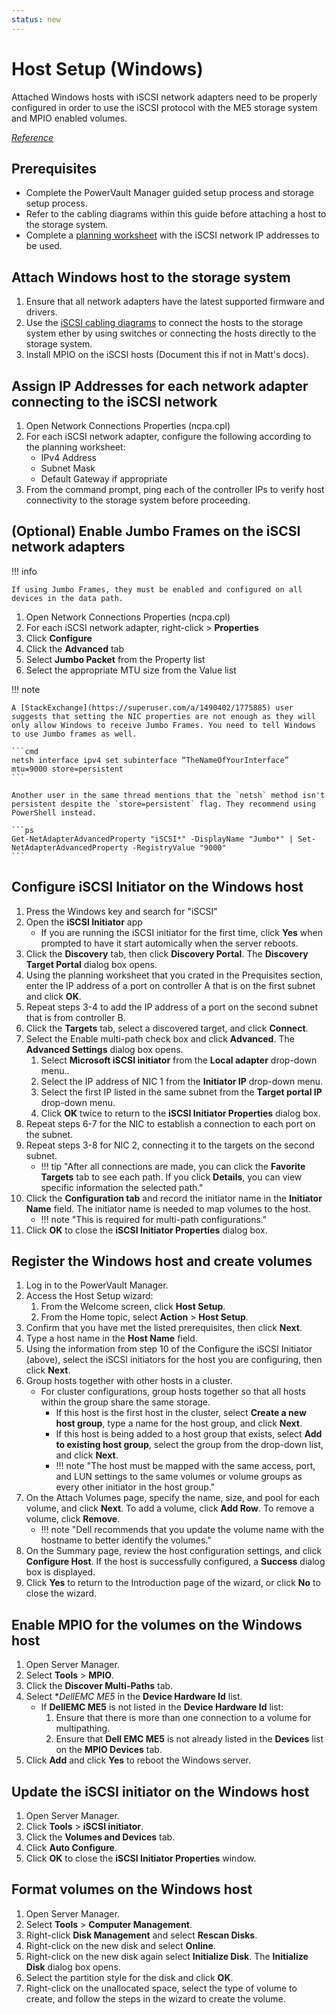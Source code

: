 ```yaml
---
status: new
---
```


# Host Setup (Windows)

Attached Windows hosts with iSCSI network adapters need to be properly configured in order to use the iSCSI protocol with the ME5 storage system and MPIO enabled volumes.

[*Reference*](https://www.dell.com/support/manuals/en-us/powervault-me5024/me5_series_dg/configuring-a-windows-host-with-iscsi-network-adapters?guid=guid-a547de78-e810-4190-acbe-ecac2e595938&lang=en-us)

## Prerequisites

- Complete the PowerVault Manager guided setup process and storage setup process.
- Refer to the cabling diagrams within this guide before attaching a host to the storage system.
- Complete a [planning worksheet](../../../assets/me4-system-information-worksheet.pdf) with the iSCSI network IP addresses to be used.

## Attach Windows host to the storage system

1. Ensure that all network adapters have the latest supported firmware and drivers.
2. Use the [iSCSI cabling diagrams](../powervault-me5/me5-deployment-brief.md#cable-the-controller-host-ports-iscsi) to connect the hosts to the storage system ether by using switches or connecting the hosts directly to the storage system.
3. Install MPIO on the iSCSI hosts (Document this if not in Matt's docs).

## Assign IP Addresses for each network adapter connecting to the iSCSI network

1. Open Network Connections Properties (ncpa.cpl)
2. For each iSCSI network adapter, configure the following according to the planning worksheet:
      - IPv4 Address
      - Subnet Mask
      - Default Gateway if appropriate
3. From the command prompt, ping each of the controller IPs to verify host connectivity to the storage system before proceeding.

## (Optional) Enable Jumbo Frames on the iSCSI network adapters

!!! info

    If using Jumbo Frames, they must be enabled and configured on all devices in the data path.

1. Open Network Connections Properties (ncpa.cpl)
2. For each iSCSI network adapter, right-click > **Properties**
3. Click **Configure**
4. Click the **Advanced** tab
5. Select **Jumbo Packet** from the Property list
6. Select the appropriate MTU size from the Value list

!!! note

    A [StackExchange](https://superuser.com/a/1490402/1775885) user suggests that setting the NIC properties are not enough as they will only allow Windows to receive Jumbo Frames. You need to tell Windows to use Jumbo frames as well.

    ```cmd
    netsh interface ipv4 set subinterface “TheNameOfYourInterface” mtu=9000 store=persistent
    ```

    Another user in the same thread mentions that the `netsh` method isn't persistent despite the `store=persistent` flag. They recommend using PowerShell instead.

    ```ps
    Get-NetAdapterAdvancedProperty "iSCSI*" -DisplayName "Jumbo*" | Set-NetAdapterAdvancedProperty -RegistryValue "9000"
    ```

## Configure iSCSI Initiator on the Windows host

1. Press the Windows key and search for "iSCSI"
2. Open the **iSCSI Initiator** app
      - If you are running the iSCSI initiator for the first time, click **Yes** when prompted to have it start automically when the server reboots.
3. Click the **Discovery** tab, then click **Discovery Portal**. The **Discovery Target Portal** dialog box opens.
4. Using the planning worksheet that you crated in the Prequisites section, enter the IP address of a port on controller A that is on the first subnet and click **OK**.
5. Repeat steps 3-4 to add the IP address of a port on the second subnet that is from controller B.
6. Click the **Targets** tab, select a discovered target, and click **Connect**.
7. Select the Enable multi-path check box and click **Advanced**. The **Advanced Settings** dialog box opens.
      1. Select **Microsoft iSCSI initiator** from the **Local adapter** drop-down menu..
      2. Select the IP address of NIC 1 from the **Initiator IP** drop-down menu.
      3. Select the first IP listed in the same subnet from the **Target portal IP** drop-down menu.
      4. Click **OK** twice to return to the **iSCSI Initiator Properties** dialog box.
8. Repeat steps 6-7 for the NIC to establish a connection to each port on the subnet.
9.  Repeat steps 3-8 for NIC 2, connecting it to the targets on the second subnet.
      - !!! tip "After all connections are made, you can click the **Favorite Targets** tab to see each path. If you click **Details**, you can view specific information the selected path."    
10. Click the **Configuration tab** and record the initiator name in the **Initiator Name** field. The initiator name is needed to map volumes to the host.
      - !!! note "This is required for multi-path configurations."  
11. Click **OK** to close the **iSCSI Initiator Properties** dialog box.

## Register the Windows host and create volumes

1. Log in to the PowerVault Manager.
2. Access the Host Setup wizard:
      1. From the Welcome screen, click **Host Setup**.
      2. From the Home topic, select **Action** > **Host Setup**.
3. Confirm that you have met the listed prerequisites, then click **Next**.
4. Type a host name in the **Host Name** field.
5. Using the information from step 10 of the Configure the iSCSI Initiator (above), select the iSCSI initiators for the host you are configuring, then click **Next**.
6. Group hosts together with other hosts in a cluster.
      - For cluster configurations, group hosts together so that all hosts within the group share the same storage.
         - If this host is the first host in the cluster, select **Create a new host group**, type a name for the host group, and click **Next**.
         - If this host is being added to a host group that exists, select **Add to existing host group**, select the group from the drop-down list, and click **Next**.
         - !!! note "The host must be mapped with the same access, port, and LUN settings to the same volumes or volume groups as every other initiator in the host group."
7. On the Attach Volumes page, specify the name, size, and pool for each volume, and click **Next**. To add a volume, click **Add Row**. To remove a volume, click **Remove**.
      - !!! note "Dell recommends that you update the volume name with the hostname to better identify the volumes."
8. On the Summary page, review the host configuration settings, and click **Configure Host**.
If the host is successfully configured, a **Success** dialog box is displayed.
9. Click **Yes** to return to the Introduction page of the wizard, or click **No** to close the wizard.

## Enable MPIO for the volumes on the Windows host

1. Open Server Manager.
2. Select **Tools** > **MPIO**.
3. Click the **Discover Multi-Paths** tab.
4. Select **DellEMC ME5* in the **Device Hardware Id** list.
      - If **DellEMC ME5** is not listed in the **Device Hardware Id** list:
        1. Ensure that there is more than one connection to a volume for multipathing.
        2. Ensure that **Dell EMC ME5** is not already listed in the **Devices** list on the **MPIO Devices** tab.
5. Click **Add** and click **Yes** to reboot the Windows server.

## Update the iSCSI initiator on the Windows host

1. Open Server Manager.
2. Click **Tools** > **iSCSI initiator**.
3. Click the **Volumes and Devices** tab.
4. Click **Auto Configure**.
5. Click **OK** to close the **iSCSI Initiator Properties** window.

## Format volumes on the Windows host

1. Open Server Manager.
2. Select **Tools** > **Computer Management**.
3. Right-click **Disk Management** and select **Rescan Disks**.
4. Right-click on the new disk and select **Online**.
5. Right-click on the new disk again select **Initialize Disk**. The **Initialize Disk** dialog box opens.
6. Select the partition style for the disk and click **OK**.
7. Right-click on the unallocated space, select the type of volume to create, and follow the steps in the wizard to create the volume.
